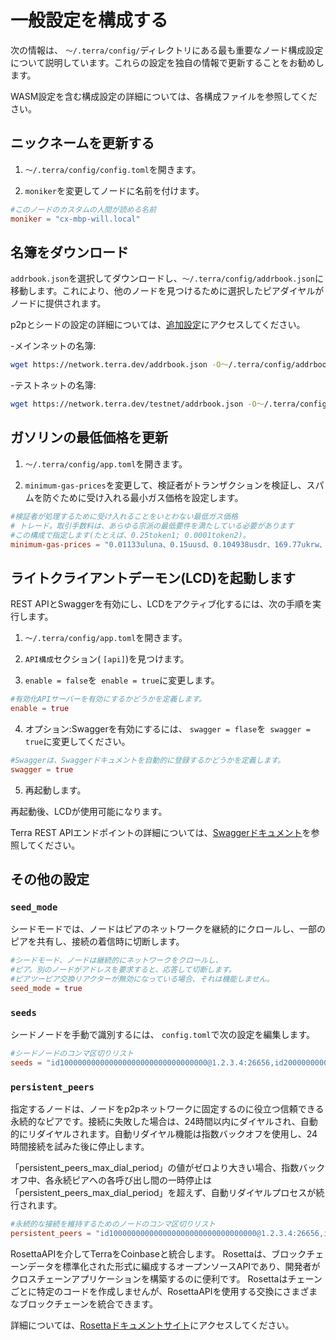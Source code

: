 # 一般設定を構成する

次の情報は、 `〜/.terra/config/`ディレクトリにある最も重要なノード構成設定について説明しています。これらの設定を独自の情報で更新することをお勧めします。

WASM設定を含む構成設定の詳細については、各構成ファイルを参照してください。

## ニックネームを更新する

1. `〜/.terra/config/config.toml`を開きます。

2. `moniker`を変更してノードに名前を付けます。

```toml
#このノードのカスタムの人間が読める名前
moniker = "cx-mbp-will.local"
```

## 名簿をダウンロード

`addrbook.json`を選択してダウンロードし、`〜/.terra/config/addrbook.json`に移動します。これにより、他のノードを見つけるために選択したピアダイヤルがノードに提供されます。

p2pとシードの設定の詳細については、[追加設定](#additional-settings)にアクセスしてください。

-メインネットの名簿:

```bash
wget https://network.terra.dev/addrbook.json -O〜/.terra/config/addrbook.json
```

-テストネットの名簿:

```bash
wget https://network.terra.dev/testnet/addrbook.json -O〜/.terra/config/addrbook.json
```

## ガソリンの最低価格を更新

1. `〜/.terra/config/app.toml`を開きます。

2. `minimum-gas-prices`を変更して、検証者がトランザクションを検証し、スパムを防ぐために受け入れる最小ガス価格を設定します。

```toml
#検証者が処理するために受け入れることをいとわない最低ガス価格
# トレード。取引手数料は、あらゆる宗派の最低要件を満たしている必要があります
#この構成で指定します(たとえば、0.25token1; 0.0001token2)。 
minimum-gas-prices = "0.01133uluna、0.15uusd、0.104938usdr、169.77ukrw、428.571umnt、0.125ueur、0.98ucny、16.37ujpy、0.11ugbp、10.88uinr、0.19ucad、0.14uchf、0.19uaud、0.2usgd、4.62 uthb、1.25usek、1.25unok、0.9udkk、2180.0uidr、7.6uphp、1.17uhkd "
```


## ライトクライアントデーモン(LCD)を起動します

REST APIとSwaggerを有効にし、LCDをアクティブ化するには、次の手順を実行します。

1. `〜/.terra/config/app.toml`を開きます。

2. `API構成`セクション( `[api]`)を見つけます。

3. `enable = false`を` enable = true`に変更します。

```toml
#有効化APIサーバーを有効にするかどうかを定義します。
enable = true
```

4. オプション:Swaggerを有効にするには、 `swagger = flase`を` swagger = true`に変更してください。

```toml
#Swaggerは、Swaggerドキュメントを自動的に登録するかどうかを定義します。
swagger = true
```
5. 再起動します。

再起動後、LCDが使用可能になります。

Terra REST APIエンドポイントの詳細については、[Swaggerドキュメント](https://lcd.terra.dev/swagger/)を参照してください。

## その他の設定

### `seed_mode`

シードモードでは、ノードはピアのネットワークを継続的にクロールし、一部のピアを共有し、接続の着信時に切断します。

```toml
#シードモード、ノードは継続的にネットワークをクロールし、
#ピア。別のノードがアドレスを要求すると、応答して切断します。
#ピアツーピア交換リアクターが無効になっている場合、それは機能しません。
seed_mode = true
```

### `seeds`

シードノードを手動で識別するには、 `config.toml`で次の設定を編集します。

```toml
#シードノードのコンマ区切りリスト
seeds = "id100000000000000000000000000000000@1.2.3.4:26656,id200000000000000000000000000000000@2.3.4.5:4444"
```

### `persistent_peers`

指定するノードは、ノードをp2pネットワークに固定するのに役立つ信頼できる永続的なピアです。接続に失敗した場合は、24時間以内にダイヤルされ、自動的にリダイヤルされます。自動リダイヤル機能は指数バックオフを使用し、24時間接続を試みた後に停止します。

「persistent_peers_max_dial_period」の値がゼロより大きい場合、指数バックオフ中、各永続ピアへの各呼び出し間の一時停止は「persistent_peers_max_dial_period」を超えず、自動リダイヤルプロセスが続行されます。

```toml
#永続的な接続を維持するためのノードのコンマ区切りリスト
persistent_peers = "id100000000000000000000000000000000@1.2.3.4:26656,id200000000000000000000000000000000@2.3.4.5:26656"
```

RosettaAPIを介してTerraをCoinbaseと統合します。 Rosettaは、ブロックチェーンデータを標準化された形式に編成するオープンソースAPIであり、開発者がクロスチェーンアプリケーションを構築するのに便利です。 Rosettaはチェーンごとに特定のコードを作成しませんが、RosettaAPIを使用する交換にさまざまなブロックチェーンを統合できます。

詳細については、[Rosettaドキュメントサイト](https://www.rosetta-api.org/docs/welcome.html)にアクセスしてください。 
